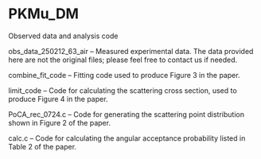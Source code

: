 # PKMu_DM
Observed data and analysis code

obs_data_250212_63_air – Measured experimental data. The data provided here are not the original files; please feel free to contact us if needed.

combine_fit_code – Fitting code used to produce Figure 3 in the paper.

limit_code – Code for calculating the scattering cross section, used to produce Figure 4 in the paper.

PoCA_rec_0724.c – Code for generating the scattering point distribution shown in Figure 2 of the paper.

calc.c – Code for calculating the angular acceptance probability listed in Table 2 of the paper.
